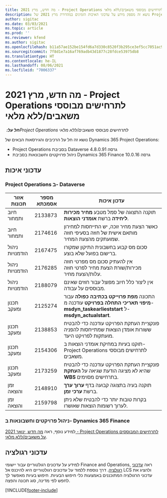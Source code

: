 ```yaml
---
title: מה חדש, מרץ 2021 - Project Operations לתרחישים מבוססי משאבים/ללא מלאי
description: נושא זה מספק מידע על עדכוני האיכות הזמינים במהדורת מרץ 2021 של Project Operations לתרחישים מבוססי משאבים/לא מלאי.
author: sigitac
ms.date: 03/03/2021
ms.topic: article
ms.prod: ''
ms.reviewer: kfend
ms.author: sigitac
ms.openlocfilehash: b11a57ae152be154fd6a7d330c8520f3b295ce3ef5cc7051ac9b343e3bcdbe12
ms.sourcegitcommit: 7f8d1e7a16af769adb43d1877c28fdce53975db8
ms.translationtype: HT
ms.contentlocale: he-IL
ms.lasthandoff: 08/06/2021
ms.locfileid: "7006337"
---
```

# <a name="whats-new-march-2021---project-operations-for-resourcenon-stocked-based-scenarios"></a>מה חדש, מרץ 2021 - Project Operations לתרחישים מבוססי משאבים/ללא מלאי

_**חל על:** ‏Project Operations לתרחישים מבוססי משאבים/ללא מלאי_

נושא זה חל על הרכיבים והגירסאות הבאים של Dynamics 365 Project Operations:

- Project Operations בסביבת Dataverse גרסה 4.8.0.91 
- ניהול פרויקטים וחשבונאות בסביבת Dynamics 365 Finance גרסה 10.0.16 

## <a name="quality-updates"></a>עדכוני איכות

### <a name="project-operations-on-dataverse"></a>Project Operations ב- Dataverse


| **אזור תכונות** | **מספר אסמכתא** | **עדכון איכות** |
| --- | --- | --- |
| חיוב ותמחור | 2133873 | תוקנה התצוגה של סמל מטבע **מחיר מכירות ליחידה** ברשת **אומדני הוצאות**. |
| חיוב ותמחור | 2174616 | כאשר הצעת מחיר זוכה, יש התייחסות למחירון מותאם אישית של חוזה בסעיפי חוזה שמועתקים מהצעת המחיר. |
| ניהול הזדמנויות | 2167475 | סכום מס קבוע בחשבונית התיקון שמקורו ברישום בפועל שלא בוצע. |
| ניהול הזדמנויות | 2176285 | אין להעתיק סכום מס מפרטי חוזה מכירות/שורת הצעת מחיר לפרטי חוזה עלות/הצעת מחיר. |
| ניהול הזדמנויות | 2188079 | אין ליצור כלל חיוב מפוצל עבור חוזים שאינם מבוססים על עבודה. |
| ‏‫תכנון ומעקב | 2125274 | התכונה **מפת פרוייקט בכתיבה כפולה** עבור **מיפוי תאריכי התחלה בפרויקט** עודכנה מ- **msdyn\_taskearlieststart‎** ל- **msdyn\_actualstart‎**. |
| ‏‫תכנון ומעקב | 2138853 | פונקציית העתקת הפרויקט עודכנה כדי להבטיח ששורות אומדן הוצאות שמתייחסות להפניה מועתקות לפרויקט היעד. |
| ‏‫תכנון ומעקב | 2154306 | תוקנו בעיות במחיקת אומדני הוצאות ב- Project Operations לתרחישים מבוססי משאבים. |
| ‏‫תכנון ומעקב | 2173259 | פונקציית העתקת הפרויקט עודכנה כדי להבטיח שהיא לא מציגה הודעת שגיאה על **העתקת WBS** בתרחישים מסוימים. |
| זמן והוצאה | 2148910 | תוקנה בעיה בתצוגה קבועה בדף **ערוך ערך** ברשת **ערכי זמן**. |
| זמן והוצאה | 2159798 | בקרות טובות יותר כדי להבטיח שלא ניתן לערוך רשומות הוצאות שאושרו. |

### <a name="project-management-and-accounting-on-dynamics-365-finance"></a>ניהול פרויקטים וחשבונאות ב- Dynamics 365 Finance

למידע נוסף, ראה [מה חדש, ינואר 2021 - Project Operations לתרחישים המבוססים על משאבים/ללא מלאי](whats-new-jan-2021-resource-based.md).

## <a name="regulatory-updates"></a>עדכוני רגולציה

למידע על עדכונים רגולטוריים עבור יישומי Finance and Operations, ראה [עדכוני רגולציה](/dynamics365/finance/localizations/regulatory-updates). דרך נוספת ללמוד על עדכונים רגולטוריים היא להיכנס אל LCS ולהציג את עדכוני הרגולציה המתוכננים באמצעות כלי חיפוש הבעיות. חיפוש בעיות מאפשר לך לחפש לפי מדינה, סוג תכונה והפצה.


[!INCLUDE[footer-include](../includes/footer-banner.md)]